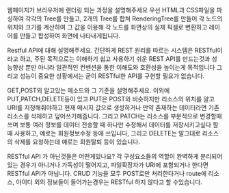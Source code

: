 웹페이지가 브라우저에 랜더링 되는 과정을 설명해주세요
우선 HTML과 CSS파일을 파싱하여 각각의 Tree를 만들고,
2개의 Tree를 합쳐 RenderingTree를 만들어 각 노드의 위치와 크기를 계산하여 그 값을 이용해 각 노드를 화면상의 실제 픽셀로 변환하고 레이어를 만들고 합성하여 화면에 나타내게됩니다.

Restful API에 대해 설명해주세요.
간단하게 REST 원리를 따르는 시스템은 RESTful이라고 하고, 주된 목적으로는
이해하기 쉽고 사용하기 쉬운 REST API를 만드는것과 성능향상 뿐만 아니라 일관적인 컨벤션을 통한 이해도와 호환성을 높이는게 목적입니다 그리고 성능이 중요한 상황에서는 굳이 RESTful한 API를 구현할 필요가 없습니다.

GET,POST외 알고있는 메소드와 그 기준을 설명해주세요.
이외에 PUT,PATCH,DELETE등이 있고 PUT은 POST와 비슷하지만 리소스의 위치를 알고 URI를 지정해줘야하고 현재 메시지 값으로 생성하거나 만약 존재하는 데이터라면 기존리소스를 삭제하고 덮어쓰기해줍니다. 그리고 PATCH는 리소스를 부분적으로 변경할때 쓰며 보통 여러 정보를 데이터 전송할 때 하나만 수정해서 데이터를 저장시키고싶다 할때 사용하고, 예로는 회원정보수정 등에 쓰입니다, 그리고 DELETE는 말그대로 리소스의 삭제를 요청하는데 예로는 회원탈퇴 등이 있습니다.

RESTful API 가 아닌것들은 어떤게있나요?
각 구성요소들의 역할이 완벽하게 분리되어있는 경우가 아니거나 가독성이 떨어지고, 파일확장자가 URI에 포함되거나 한다면 RESTful API가 아닙니다.
CRUD 기능을 모두 POST로만 처리한다거나 route에 리소스, 아이디 외의 정보들이 들어가는경우는 RESTful 하지 않다고 할 수있습니다.
